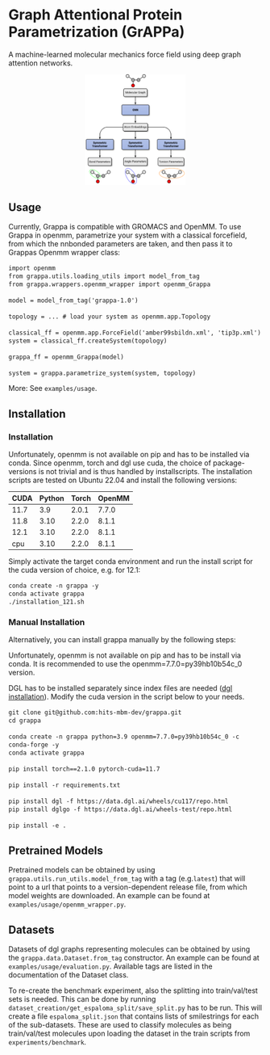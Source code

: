 # Graph Attentional Protein Parametrization (GrAPPa)

A machine-learned molecular mechanics force field using deep graph attention networks.

<p align="center">
  <img src="docs/grappa_overview.png" width="50%" style="max-width: 200px;">
</p>




## Usage

Currently, Grappa is compatible with GROMACS and OpenMM. To use Grappa in openmm, parametrize your system with a classical forcefield, from which the nnbonded parameters are taken, and then pass it to Grappas Openmm wrapper class:

```{python}
import openmm
from grappa.utils.loading_utils import model_from_tag
from grappa.wrappers.openmm_wrapper import openmm_Grappa

model = model_from_tag('grappa-1.0')

topology = ... # load your system as openmm.app.Topology

classical_ff = openmm.app.ForceField('amber99sbildn.xml', 'tip3p.xml')
system = classical_ff.createSystem(topology)

grappa_ff = openmm_Grappa(model)

system = grappa.parametrize_system(system, topology)
```


More: See `examples/usage`.

## Installation

### Installation

Unfortunately, openmm is not available on pip and has to be installed via conda. Since openmm, torch and dgl use cuda, the choice of package-versions is not trivial and is thus handled by installscripts. The installation scripts are tested on Ubuntu 22.04 and install the following versions:

| CUDA | Python | Torch | OpenMM |
|------|--------|-------|---------|
| 11.7 | 3.9    | 2.0.1 | 7.7.0   |
| 11.8 | 3.10   | 2.2.0 | 8.1.1   |
| 12.1 | 3.10   | 2.2.0 | 8.1.1   |
| cpu  | 3.10   | 2.2.0 | 8.1.1   |

Simply activate the target conda environment and run the install script for the cuda version of choice, e.g. for 12.1:
```{bash}
conda create -n grappa -y
conda activate grappa
./installation_121.sh
```


### Manual Installation

Alternatively, you can install grappa manually by the following steps:

Unfortunately, openmm is not available on pip and has to be install via conda. It is recommended to use the openmm=7.7.0=py39hb10b54c_0 version.

DGL has to be installed separately since index files are needed ([dgl installation](https://www.dgl.ai/pages/start.html)). Modify the cuda version in the script below to your needs.

```{bash}
git clone git@github.com:hits-mbm-dev/grappa.git
cd grappa

conda create -n grappa python=3.9 openmm=7.7.0=py39hb10b54c_0 -c conda-forge -y
conda activate grappa

pip install torch==2.1.0 pytorch-cuda=11.7

pip install -r requirements.txt

pip install dgl -f https://data.dgl.ai/wheels/cu117/repo.html
pip install dglgo -f https://data.dgl.ai/wheels-test/repo.html

pip install -e .
```

## Pretrained Models

Pretrained models can be obtained by using `grappa.utils.run_utils.model_from_tag` with a tag (e.g.`latest`) that will point to a url that points to a version-dependent release file, from which model weights are downloaded. An example can be found at `examples/usage/openmm_wrapper.py`.

## Datasets

Datasets of dgl graphs representing molecules can be obtained by using the `grappa.data.Dataset.from_tag` constructor. An example can be found at `examples/usage/evaluation.py`. Available tags are listed in the documentation of the Dataset class.

To re-create the benchmark experiment, also the splitting into train/val/test sets is needed. This can be done by running `dataset_creation/get_espaloma_split/save_split.py` has to be run. This will create a file `espaloma_split.json` that contains lists of smilestrings for each of the sub-datasets. These are used to classify molecules as being train/val/test molecules upon loading the dataset in the train scripts from `experiments/benchmark`.
